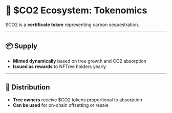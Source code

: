 # 🌿 $CO2 Ecosystem: Tokenomics

$CO2 is a **certificate token** representing carbon sequestration.

---

## 📦 Supply

- **Minted dynamically** based on tree growth and CO2 absorption
- **Issued as rewards** to NFTree holders yearly

---

## 🧩 Distribution

- **Tree owners** receive $CO2 tokens proportional to absorption
- **Can be used** for on-chain offsetting or resale